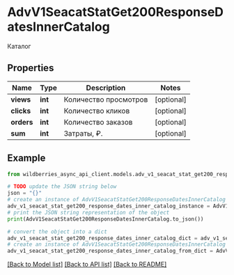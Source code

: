 # AdvV1SeacatStatGet200ResponseDatesInnerCatalog

Каталог

## Properties

Name | Type | Description | Notes
------------ | ------------- | ------------- | -------------
**views** | **int** | Количество просмотров | [optional] 
**clicks** | **int** | Количество кликов | [optional] 
**orders** | **int** | Количество заказов | [optional] 
**sum** | **int** | Затраты, ₽. | [optional] 

## Example

```python
from wildberries_async_api_client.models.adv_v1_seacat_stat_get200_response_dates_inner_catalog import AdvV1SeacatStatGet200ResponseDatesInnerCatalog

# TODO update the JSON string below
json = "{}"
# create an instance of AdvV1SeacatStatGet200ResponseDatesInnerCatalog from a JSON string
adv_v1_seacat_stat_get200_response_dates_inner_catalog_instance = AdvV1SeacatStatGet200ResponseDatesInnerCatalog.from_json(json)
# print the JSON string representation of the object
print(AdvV1SeacatStatGet200ResponseDatesInnerCatalog.to_json())

# convert the object into a dict
adv_v1_seacat_stat_get200_response_dates_inner_catalog_dict = adv_v1_seacat_stat_get200_response_dates_inner_catalog_instance.to_dict()
# create an instance of AdvV1SeacatStatGet200ResponseDatesInnerCatalog from a dict
adv_v1_seacat_stat_get200_response_dates_inner_catalog_from_dict = AdvV1SeacatStatGet200ResponseDatesInnerCatalog.from_dict(adv_v1_seacat_stat_get200_response_dates_inner_catalog_dict)
```
[[Back to Model list]](../README.md#documentation-for-models) [[Back to API list]](../README.md#documentation-for-api-endpoints) [[Back to README]](../README.md)



